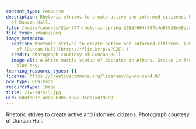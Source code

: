 ```yaml
---
content_type: resource
description: Rhetoric strives to create active and informed citizens. Photograph courtesy
  of Duncan Hull.
file: /media/courses/21w-747-rhetoric-spring-2015/604f807c4d88638e38ec35da7ad79799_21w-747s15.jpg
file_type: image/jpeg
image_metadata:
  caption: Rhetoric strives to create active and informed citizens. (Photograph courtesy
    of [Duncan Hull](https://flic.kr/p/vPCZE).)
  credit: Photograph courtesy of Duncan Hull.
  image-alt: A white marble statue of Socrates in Athens, Greece in front of a clear
    blue sky.
learning_resource_types: []
license: https://creativecommons.org/licenses/by-nc-sa/4.0/
ocw_type: OCWImage
resourcetype: Image
title: 21w-747s15.jpg
uid: 604f807c-4d88-638e-38ec-35da7ad79799
---
```

Rhetoric strives to create active and informed citizens. Photograph courtesy of Duncan Hull.